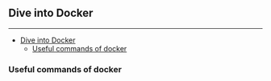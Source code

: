 ## Dive into Docker

---
- [Dive into Docker](#dive-into-docker)
  - [Useful commands of docker](#useful-commands-of-docker)

### Useful commands of docker

